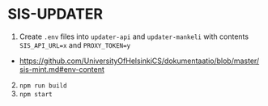 # SIS-UPDATER
1. Create `.env` files into `updater-api` and `updater-mankeli` with contents `SIS_API_URL=x` and `PROXY_TOKEN=y`
- https://github.com/UniversityOfHelsinkiCS/dokumentaatio/blob/master/sis-mint.md#env-content
2. `npm run build`
3. `npm start`
